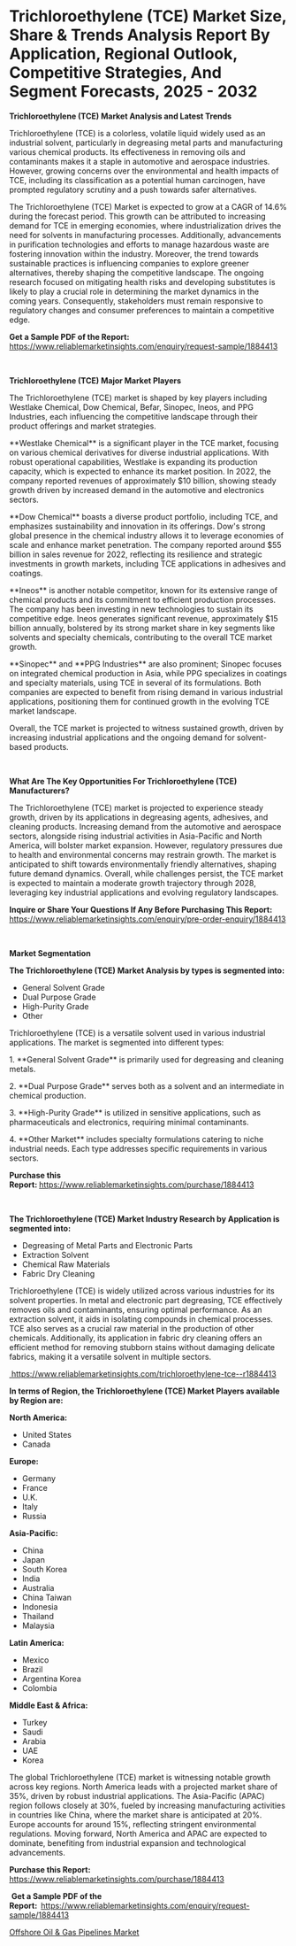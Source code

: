 <p><h1>Trichloroethylene (TCE) Market Size, Share & Trends Analysis Report By Application, Regional Outlook, Competitive Strategies, And Segment Forecasts, 2025 - 2032</h1></p><p><strong>Trichloroethylene (TCE) Market Analysis and Latest Trends</strong></p>
<p><p>Trichloroethylene (TCE) is a colorless, volatile liquid widely used as an industrial solvent, particularly in degreasing metal parts and manufacturing various chemical products. Its effectiveness in removing oils and contaminants makes it a staple in automotive and aerospace industries. However, growing concerns over the environmental and health impacts of TCE, including its classification as a potential human carcinogen, have prompted regulatory scrutiny and a push towards safer alternatives.</p><p>The Trichloroethylene (TCE) Market is expected to grow at a CAGR of 14.6% during the forecast period. This growth can be attributed to increasing demand for TCE in emerging economies, where industrialization drives the need for solvents in manufacturing processes. Additionally, advancements in purification technologies and efforts to manage hazardous waste are fostering innovation within the industry. Moreover, the trend towards sustainable practices is influencing companies to explore greener alternatives, thereby shaping the competitive landscape. The ongoing research focused on mitigating health risks and developing substitutes is likely to play a crucial role in determining the market dynamics in the coming years. Consequently, stakeholders must remain responsive to regulatory changes and consumer preferences to maintain a competitive edge.</p></p>
<p><strong>Get a Sample PDF of the Report:&nbsp;</strong> <a href="https://www.reliablemarketinsights.com/enquiry/request-sample/1884413?utm_campaign=2010&utm_medium=2&utm_source=Github&utm_content=ia&utm_term=04022025&utm_id=trichloroethylene-tce">https://www.reliablemarketinsights.com/enquiry/request-sample/1884413</a></p>
<p>&nbsp;</p>
<p><strong>Trichloroethylene (TCE) Major Market Players</strong></p>
<p><p>The Trichloroethylene (TCE) market is shaped by key players including Westlake Chemical, Dow Chemical, Befar, Sinopec, Ineos, and PPG Industries, each influencing the competitive landscape through their product offerings and market strategies.</p><p>**Westlake Chemical** is a significant player in the TCE market, focusing on various chemical derivatives for diverse industrial applications. With robust operational capabilities, Westlake is expanding its production capacity, which is expected to enhance its market position. In 2022, the company reported revenues of approximately $10 billion, showing steady growth driven by increased demand in the automotive and electronics sectors.</p><p>**Dow Chemical** boasts a diverse product portfolio, including TCE, and emphasizes sustainability and innovation in its offerings. Dow's strong global presence in the chemical industry allows it to leverage economies of scale and enhance market penetration. The company reported around $55 billion in sales revenue for 2022, reflecting its resilience and strategic investments in growth markets, including TCE applications in adhesives and coatings.</p><p>**Ineos** is another notable competitor, known for its extensive range of chemical products and its commitment to efficient production processes. The company has been investing in new technologies to sustain its competitive edge. Ineos generates significant revenue, approximately $15 billion annually, bolstered by its strong market share in key segments like solvents and specialty chemicals, contributing to the overall TCE market growth.</p><p>**Sinopec** and **PPG Industries** are also prominent; Sinopec focuses on integrated chemical production in Asia, while PPG specializes in coatings and specialty materials, using TCE in several of its formulations. Both companies are expected to benefit from rising demand in various industrial applications, positioning them for continued growth in the evolving TCE market landscape. </p><p>Overall, the TCE market is projected to witness sustained growth, driven by increasing industrial applications and the ongoing demand for solvent-based products.</p></p>
<p>&nbsp;</p>
<p><strong>What Are The Key Opportunities For Trichloroethylene (TCE) Manufacturers?</strong></p>
<p><p>The Trichloroethylene (TCE) market is projected to experience steady growth, driven by its applications in degreasing agents, adhesives, and cleaning products. Increasing demand from the automotive and aerospace sectors, alongside rising industrial activities in Asia-Pacific and North America, will bolster market expansion. However, regulatory pressures due to health and environmental concerns may restrain growth. The market is anticipated to shift towards environmentally friendly alternatives, shaping future demand dynamics. Overall, while challenges persist, the TCE market is expected to maintain a moderate growth trajectory through 2028, leveraging key industrial applications and evolving regulatory landscapes.</p></p>
<p><strong>Inquire or Share Your Questions If Any Before Purchasing This Report:</strong> <a href="https://www.reliablemarketinsights.com/enquiry/pre-order-enquiry/1884413?utm_campaign=2010&utm_medium=2&utm_source=Github&utm_content=ia&utm_term=04022025&utm_id=trichloroethylene-tce">https://www.reliablemarketinsights.com/enquiry/pre-order-enquiry/1884413</a></p>
<p>&nbsp;</p>
<p><strong>Market Segmentation</strong></p>
<p><strong>The Trichloroethylene (TCE) Market Analysis by types is segmented into:</strong></p>
<p><ul><li>General Solvent Grade</li><li>Dual Purpose Grade</li><li>High-Purity Grade</li><li>Other</li></ul></p>
<p><p>Trichloroethylene (TCE) is a versatile solvent used in various industrial applications. The market is segmented into different types: </p><p>1. **General Solvent Grade** is primarily used for degreasing and cleaning metals. </p><p>2. **Dual Purpose Grade** serves both as a solvent and an intermediate in chemical production. </p><p>3. **High-Purity Grade** is utilized in sensitive applications, such as pharmaceuticals and electronics, requiring minimal contaminants. </p><p>4. **Other Market** includes specialty formulations catering to niche industrial needs. Each type addresses specific requirements in various sectors.</p></p>
<p><strong>Purchase this Report:&nbsp;</strong><a href="https://www.reliablemarketinsights.com/purchase/1884413?utm_campaign=2010&utm_medium=2&utm_source=Github&utm_content=ia&utm_term=04022025&utm_id=trichloroethylene-tce">https://www.reliablemarketinsights.com/purchase/1884413</a></p>
<p>&nbsp;</p>
<p><strong>The Trichloroethylene (TCE) Market Industry Research by Application is segmented into:</strong></p>
<p><ul><li>Degreasing of Metal Parts and Electronic Parts</li><li>Extraction Solvent</li><li>Chemical Raw Materials</li><li>Fabric Dry Cleaning</li></ul></p>
<p><p>Trichloroethylene (TCE) is widely utilized across various industries for its solvent properties. In metal and electronic part degreasing, TCE effectively removes oils and contaminants, ensuring optimal performance. As an extraction solvent, it aids in isolating compounds in chemical processes. TCE also serves as a crucial raw material in the production of other chemicals. Additionally, its application in fabric dry cleaning offers an efficient method for removing stubborn stains without damaging delicate fabrics, making it a versatile solvent in multiple sectors.</p></p>
<p><a href="https://www.reliablemarketinsights.com/trichloroethylene-tce--r1884413?utm_campaign=2010&utm_medium=2&utm_source=Github&utm_content=ia&utm_term=04022025&utm_id=trichloroethylene-tce">&nbsp;https://www.reliablemarketinsights.com/trichloroethylene-tce--r1884413</a></p>
<p><strong>In terms of Region, the Trichloroethylene (TCE) Market Players available by Region are:</strong></p>
<p>
    <p> <strong> North America: </strong>
        <ul>
            <li>United States</li>
            <li>Canada</li>
        </ul>
        </p> 
    <p> <strong> Europe: </strong>
        <ul>
            <li>Germany</li>
            <li>France</li>
            <li>U.K.</li>
            <li>Italy</li>
            <li>Russia</li>
        </ul>
        </p> 
    <p> <strong> Asia-Pacific: </strong>
        <ul>
            <li>China</li>
            <li>Japan</li>
            <li>South Korea</li>
            <li>India</li>
            <li>Australia</li>
            <li>China Taiwan</li>
            <li>Indonesia</li>
            <li>Thailand</li>
            <li>Malaysia</li>
        </ul>
        </p> 
    <p> <strong> Latin America: </strong>
        <ul>
            <li>Mexico</li>
            <li>Brazil</li>
            <li>Argentina Korea</li>
            <li>Colombia</li>
        </ul>
        </p> 
    <p> <strong> Middle East & Africa: </strong>
        <ul>
            <li>Turkey</li>
            <li>Saudi</li>
            <li>Arabia</li>
            <li>UAE</li>
            <li>Korea</li>
        </ul>
    </p>
    </p>
<p><p>The global Trichloroethylene (TCE) market is witnessing notable growth across key regions. North America leads with a projected market share of 35%, driven by robust industrial applications. The Asia-Pacific (APAC) region follows closely at 30%, fueled by increasing manufacturing activities in countries like China, where the market share is anticipated at 20%. Europe accounts for around 15%, reflecting stringent environmental regulations. Moving forward, North America and APAC are expected to dominate, benefiting from industrial expansion and technological advancements.</p></p>
<p><strong>Purchase this Report: </strong><a href="https://www.reliablemarketinsights.com/purchase/1884413?utm_campaign=2010&utm_medium=2&utm_source=Github&utm_content=ia&utm_term=04022025&utm_id=trichloroethylene-tce">https://www.reliablemarketinsights.com/purchase/1884413</a></p>
<p>&nbsp;<strong>Get a Sample PDF of the Report:&nbsp;&nbsp;</strong><a href="https://www.reliablemarketinsights.com/enquiry/request-sample/1884413?utm_campaign=2010&utm_medium=2&utm_source=Github&utm_content=ia&utm_term=04022025&utm_id=trichloroethylene-tce">https://www.reliablemarketinsights.com/enquiry/request-sample/1884413</a></p>
<p><strong></strong></p>
<p><p><a href="https://github.com/mahnoor2003/Market-Research-Report-List-7/blob/main/offshore-oil-gas-pipelines-market.md?utm_campaign=2010&utm_medium=2&utm_source=Github&utm_content=ia&utm_term=04022025&utm_id=trichloroethylene-tce">Offshore Oil & Gas Pipelines Market</a></p></p>